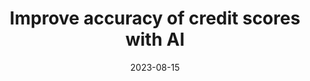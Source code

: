 ---
title: Improve accuracy of credit scores with AI
# cover:
date: 2023-08-15
link: https://www.turintech.ai/evoml-success-stories-improve-accuracy-of-credit-scores-with-ai/
slug: improve-accuracy-of-credit-scores
description: 'Use case on improving the accuracy of credit scores with evoML'
draft: false
hide: false
tags: ['link', 'use-case']
---
